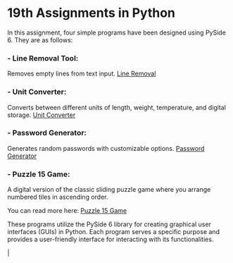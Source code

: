 
# 19th Assignments in Python

In this assignment, four simple programs have been designed using PySide 6. They are as follows:

### - Line Removal Tool: 
Removes empty lines from text input.
[Line Removal](Line_break_removal/README.md)

### - Unit Converter: 
Converts between different units of length, weight, temperature, and digital storage.
[Unit Converter](Units_convertors/README.md)

### - Password Generator: 
Generates random passwords with customizable options.
[Password Generator](Password-Generator/README.md)

### - Puzzle 15 Game: 
A digital version of the classic sliding puzzle game where you arrange numbered tiles in ascending order.

You can read more here: 
[Puzzle 15 Game](Puzzle15/README.md)


These programs utilize the PySide 6 library for creating graphical user interfaces (GUIs) in Python. Each program serves a specific purpose and provides a user-friendly interface for interacting with its functionalities.

   |
